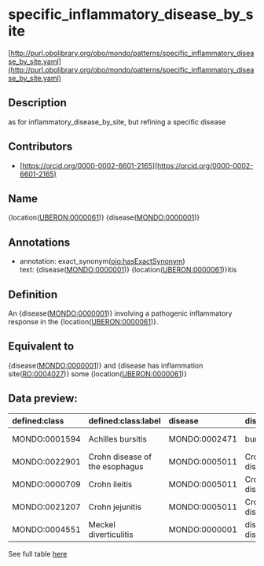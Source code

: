 # specific_inflammatory_disease_by_site 

[http://purl.obolibrary.org/obo/mondo/patterns/specific_inflammatory_disease_by_site.yaml](http://purl.obolibrary.org/obo/mondo/patterns/specific_inflammatory_disease_by_site.yaml)
## Description 


as for inflammatory_disease_by_site, but refining a specific disease
## Contributors 
* [https://orcid.org/0000-0002-6601-2165](https://orcid.org/0000-0002-6601-2165) 
## Name 

{location\([UBERON:0000061](http://purl.obolibrary.org/obo/UBERON_0000061)\)} {disease\([MONDO:0000001](http://purl.obolibrary.org/obo/MONDO_0000001)\)}

## Annotations 

* annotation: exact_synonym\([oio:hasExactSynonym](http://purl.obolibrary.org/obo/oio_hasExactSynonym)\)  
text: {disease\([MONDO:0000001](http://purl.obolibrary.org/obo/MONDO_0000001)\)} {location\([UBERON:0000061](http://purl.obolibrary.org/obo/UBERON_0000061)\)}itis

## Definition 

An {disease\([MONDO:0000001](http://purl.obolibrary.org/obo/MONDO_0000001)\)} involving a pathogenic inflammatory response in the {location\([UBERON:0000061](http://purl.obolibrary.org/obo/UBERON_0000061)\)}.

## Equivalent to 

{disease\([MONDO:0000001](http://purl.obolibrary.org/obo/MONDO_0000001)\)} and {disease has inflammation site\([RO:0004027](http://purl.obolibrary.org/obo/RO_0004027)\)} some {location\([UBERON:0000061](http://purl.obolibrary.org/obo/UBERON_0000061)\)}

## Data preview: 
| defined:class                                | defined:class:label            | disease                                      | disease:label       | location                                      | location:label        |
|:---------------------------------------------|:-------------------------------|:---------------------------------------------|:--------------------|:----------------------------------------------|:----------------------|
| MONDO:0001594 | Achilles bursitis              | MONDO:0002471 | bursitis            | UBERON:0003701 | calcaneal tendon      |
| MONDO:0022901 | Crohn disease of the esophagus | MONDO:0005011 | Crohn disease       | UBERON:0001043 | esophagus             |
| MONDO:0000709 | Crohn ileitis                  | MONDO:0005011 | Crohn disease       | UBERON:0002116 | ileum                 |
| MONDO:0021207 | Crohn jejunitis                | MONDO:0005011 | Crohn disease       | UBERON:0002115 | jejunum               |
| MONDO:0004551 | Meckel diverticulitis          | MONDO:0000001 | disease or disorder | UBERON:0003705 | Meckel's diverticulum |

See full table [here](https://github.com/monarch-initiative/mondo/blob/master/src/patterns/data/matches/specific_inflammatory_disease_by_site.tsv) 
